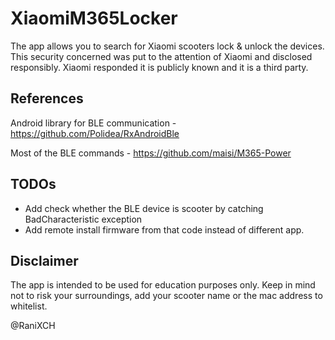 # XiaomiM365Locker
The app allows you to search for Xiaomi scooters lock & unlock the devices.
This security concerned was put to the attention of Xiaomi and disclosed responsibly.
Xiaomi responded it is publicly known and it is a third party.


## References

Android library for BLE communication - https://github.com/Polidea/RxAndroidBle

Most of the BLE commands - https://github.com/maisi/M365-Power

## TODOs
* Add check whether the BLE device is scooter by catching BadCharacteristic exception
* Add remote install firmware from that code instead of different app.

## Disclaimer
The app is intended to be used for education purposes only.
Keep in mind not to risk your surroundings, add your scooter name or the mac address to whitelist.

@RaniXCH
